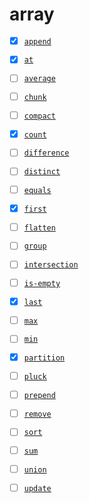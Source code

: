 # array

- [x] [`append`](./append)
- [x] [`at`](./at)
- [ ] [`average`](./average)
- [ ] [`chunk`](./chunk)
- [ ] [`compact`](./compact)
- [x] [`count`](./count)
- [ ] [`difference`](./difference)
- [ ] [`distinct`](./distinct)
- [ ] [`equals`](./equals)
- [x] [`first`](./first)
- [ ] [`flatten`](./flatten)
- [ ] [`group`](./group)
- [ ] [`intersection`](./intersection)
- [ ] [`is-empty`](./is-empty)
- [x] [`last`](./last)
- [ ] [`max`](./max)
- [ ] [`min`](./min)
- [x] [`partition`](./partition)
- [ ] [`pluck`](./pluck)
- [ ] [`prepend`](./prepend)
- [ ] [`remove`](./remove)
- [ ] [`sort`](./sort)
- [ ] [`sum`](./sum)
- [ ] [`union`](./union)
- [ ] [`update`](./update)

